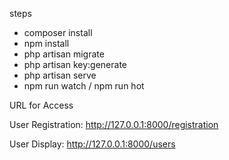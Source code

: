 steps 

* composer install
* npm install
* php artisan migrate
* php artisan key:generate
* php artisan serve
* npm run watch / npm run hot


URL for Access

User Registration:  http://127.0.0.1:8000/registration

User Display: http://127.0.0.1:8000/users
